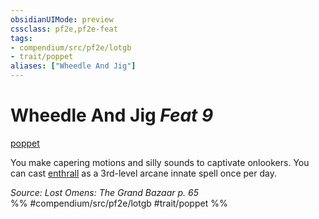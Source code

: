 ```yaml
---
obsidianUIMode: preview
cssclass: pf2e,pf2e-feat
tags:
- compendium/src/pf2e/lotgb
- trait/poppet
aliases: ["Wheedle And Jig"]
---
```

# Wheedle And Jig  *Feat 9*  
[poppet](poppet-lotgb.md "Poppet Ancestry & Heritage Trait")  


You make capering motions and silly sounds to captivate onlookers. You can cast [enthrall](enthrall.md) as a 3rd-level arcane innate spell once per day.

*Source: Lost Omens: The Grand Bazaar p. 65*  
%% #compendium/src/pf2e/lotgb #trait/poppet %%